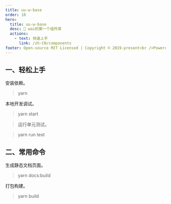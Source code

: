 ```yaml
---
title: uu-w-base
order: 10
hero:
  title: uu-w-base
  desc: 📖 wai的第一个组件库
  actions:
    - text: 快速上手
      link: /zh-CN/components
footer: Open-source MIT Licensed | Copyright © 2019-present<br />Powered by self
---
```


## 一、轻松上手

安装依赖。

> yarn

本地开发调试。

> yarn start

> 运行单元测试。

> yarn run test

## 二、常用命令

生成静态文档页面。

> yarn docs:build

打包构建。

> yarn build
